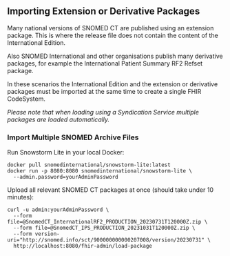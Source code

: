 ## Importing Extension or Derivative Packages
Many national versions of SNOMED CT are published using an extension package. This is where the release file does not contain the content of the International Edition. 

Also SNOMED International and other organisations publish many derivative packages, for example the International Patient Summary RF2 Refset package.

In these scenarios the International Edition and the extension or derivative packages must be imported at the same time to create a single FHIR CodeSystem.

_Please note that when loading using a Syndication Service multiple packages are loaded automatically._ 

### Import Multiple SNOMED Archive Files
Run Snowstorm Lite in your local Docker:
```
docker pull snomedinternational/snowstorm-lite:latest
docker run -p 8080:8080 snomedinternational/snowstorm-lite \
  --admin.password=yourAdminPassword
```

Upload all relevant SNOMED CT packages at once (should take under 10 minutes):
```
curl -u admin:yourAdminPassword \
  --form file=@SnomedCT_InternationalRF2_PRODUCTION_20230731T120000Z.zip \
  --form file=@SnomedCT_IPS_PRODUCTION_20231031T120000Z.zip \
  --form version-uri="http://snomed.info/sct/900000000000207008/version/20230731" \
  http://localhost:8080/fhir-admin/load-package
```